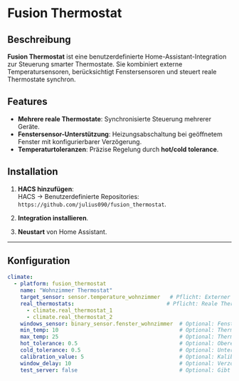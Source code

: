 # Fusion Thermostat

## Beschreibung
**Fusion Thermostat** ist eine benutzerdefinierte Home-Assistant-Integration zur Steuerung smarter Thermostate. Sie kombiniert externe Temperatursensoren, berücksichtigt Fenstersensoren und steuert reale Thermostate synchron.

## Features
- **Mehrere reale Thermostate**: Synchronisierte Steuerung mehrerer Geräte.
- **Fenstersensor-Unterstützung**: Heizungsabschaltung bei geöffnetem Fenster mit konfigurierbarer Verzögerung.
- **Temperaturtoleranzen**: Präzise Regelung durch **hot/cold tolerance**.
  
## Installation

1. **HACS hinzufügen**:  
   HACS → Benutzerdefinierte Repositories:  
   `https://github.com/julius090/fusion_thermostat`.

2. **Integration installieren**.

3. **Neustart** von Home Assistant.

---

## Konfiguration

```yaml
climate:
  - platform: fusion_thermostat
    name: "Wohnzimmer Thermostat"
    target_sensor: sensor.temperature_wohnzimmer   # Pflicht: Externer Temperatursensor
    real_thermostats:                             # Pflicht: Reale Thermostate
      - climate.real_thermostat_1
      - climate.real_thermostat_2
    windows_sensor: binary_sensor.fenster_wohnzimmer  # Optional: Fenstersensor, der das Öffnen und Schließen des Fensters überwacht
    min_temp: 10                                      # Optional: Thermostat-Minimaltemperatur
    max_temp: 25                                      # Optional: Thermostat-Maximaltemperatur
    hot_tolerance: 0.5                                # Optional: Obere Schaltschwelle
    cold_tolerance: 0.5                               # Optional: Untere Schaltschwelle
    calibration_value: 5                              # Optional: Kalibrierwert für den Temperatursensor des realen Thermostats
    window_delay: 10                                  # Optional: Verzögerung in Sekunden nach dem Öffnen des Fensters, bevor der Thermostat die Heizung abschaltet
    test_server: false                                # Optional: Gibt an, ob ein Testserver verwendet wird (true) oder nicht (false)